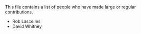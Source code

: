 This file contains a list of people who have made large or regular contributions.

* Rob Lascelles
* David Whitney
